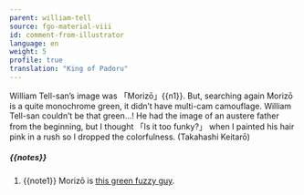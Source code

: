 ```yaml
---
parent: william-tell
source: fgo-material-viii
id: comment-from-illustrator
language: en
weight: 5
profile: true
translation: "King of Padoru"
---
```


William Tell-san’s image was 「Morizō」{{n1}}. But, searching again Morizō is a quite monochrome green, it didn’t have multi-cam camouflage. William Tell-san couldn’t be that green…! He had the image of an austere father from the beginning, but I thought 「Is it too funky?」 when I painted his hair pink in a rush so I dropped the colorfulness. (Takahashi Keitarō)

##### {{notes}}

1. {{note1}} Morizō is [this green fuzzy guy](https://pics.prcm.jp/f85b959a9ca9f/82515566/jpeg/82515566_220x219.jpeg).
